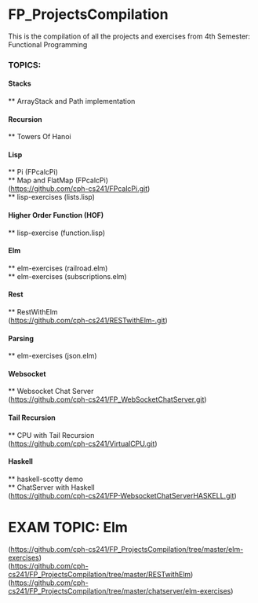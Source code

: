 # FP_ProjectsCompilation
This is the compilation of all the projects and exercises from 4th Semester: Functional Programming

### TOPICS:
#### Stacks
** ArrayStack and Path implementation
#### Recursion
** Towers Of Hanoi
#### Lisp
** Pi (FPcalcPi) <br />
** Map and FlatMap (FPcalcPi) <br />
(https://github.com/cph-cs241/FPcalcPi.git)  <br />
** lisp-exercises (lists.lisp)
#### Higher Order Function (HOF)
** lisp-exercise (function.lisp)
#### Elm
** elm-exercises (railroad.elm)  <br />
** elm-exercises (subscriptions.elm)
#### Rest
** RestWithElm  <br />
(https://github.com/cph-cs241/RESTwithElm-.git)
#### Parsing
** elm-exercises (json.elm)
#### Websocket
** Websocket Chat Server  <br />
(https://github.com/cph-cs241/FP_WebSocketChatServer.git)
#### Tail Recursion
** CPU with Tail Recursion  <br />
(https://github.com/cph-cs241/VirtualCPU.git)
#### Haskell
** haskell-scotty demo  <br />
** ChatServer with Haskell  <br />
(https://github.com/cph-cs241/FP-WebsocketChatServerHASKELL.git)

# EXAM TOPIC: Elm
(https://github.com/cph-cs241/FP_ProjectsCompilation/tree/master/elm-exercises) <br />
(https://github.com/cph-cs241/FP_ProjectsCompilation/tree/master/RESTwithElm)  <br />
(https://github.com/cph-cs241/FP_ProjectsCompilation/tree/master/chatserver/elm-exercises) <br />
